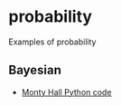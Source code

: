 # probability
Examples of probability

## Bayesian 

* [Monty Hall Python code](https://stackoverflow.com/questions/1247863/is-this-a-good-or-bad-simulation-for-monty-hall-how-come?answertab=votes#tab-top)
